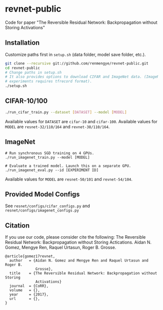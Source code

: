 # revnet-public
Code for paper "The Reversible Residual Network: Backpropagation without
Storing Activations"

## Installation
Customize paths first in `setup.sh` (data folder, model save folder, etc.).
```bash
git clone --recursive git://github.com/renmengye/revnet-public.git
cd revnet-public
# Change paths in setup.sh
# It also provides options to download CIFAR and ImageNet data. (ImageNet
# experiments requires tfrecord format).
./setup.sh
```

## CIFAR-10/100
```bash
./run_cifar_train.py --dataset [DATASET] --model [MODEL]
```
Available values for `DATASET` are `cifar-10` and `cifar-100`.
Available values for `MODEL` are `resnet-32/110/164` and `revnet-38/110/164`.

## ImageNet
```
# Run synchronous SGD training on 4 GPUs.
./run_imagenet_train.py --model [MODEL]

# Evaluate a trained model. Launch this on a separate GPU. 
./run_imagenet_eval.py --id [EXPERIMENT ID]
```
Available values for `MODEL` are `resnet-50/101` and `revnet-54/104`.

## Provided Model Configs
See `resnet/configs/cifar_configs.py` and `resnet/configs/imagenet_configs.py`

## Citation
If you use our code, please consider cite the following:
The Reversible Residual Network: Backpropagation without Storing Actications.
Aidan N. Gomez, Mengye Ren, Raquel Urtasun, Roger B. Grosse.
```
@article{gomez17revnet,
  author   = {Aidan N. Gomez and Mengye Ren and Raquel Urtasun and Roger B.
              Grosse},
  title    = {The Reversible Residual Network: Backpropagation without Storing
              Activations}
  journal  = {CoRR},
  volume   = {},
  year     = {2017},
  url      = {},
}
```
